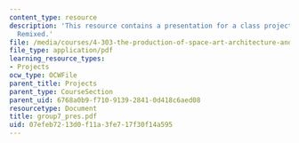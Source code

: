 ```yaml
---
content_type: resource
description: 'This resource contains a presentation for a class project: Stata Center:
  Remixed.'
file: /media/courses/4-303-the-production-of-space-art-architecture-and-urbanism-in-dialogue-fall-2006/07efeb7213d0f11a3fe717f30f14a595_group7_pres.pdf
file_type: application/pdf
learning_resource_types:
- Projects
ocw_type: OCWFile
parent_title: Projects
parent_type: CourseSection
parent_uid: 6768a0b9-f710-9139-2841-0d418c6aed08
resourcetype: Document
title: group7_pres.pdf
uid: 07efeb72-13d0-f11a-3fe7-17f30f14a595
---
```

